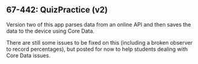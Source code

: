 67-442: QuizPractice (v2)
---
Version two of this app parses data from an online API and then saves the data to the device using Core Data.

There are still some issues to be fixed on this (including a broken observer to record percentages), but posted for now to help students dealing with Core Data issues.

